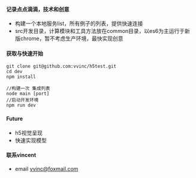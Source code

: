 #### 记录点点滴滴，技术和创意

 * 构建一个本地服务list，所有例子的列表，提供快速连接
 * src开发目录，计算模块和工具方法放在common目录，以es6为主运行于新版chrome，暂不考虑生产环境，最快实现创意

#### 获取与快速开始
```
git clone git@github.com:vvinc/h5test.git
cd dev
npm install

//构建一次 集成列表
node main [port]
//启动开发环境
npm run dev
```

#### Future
* h5视觉呈现
* 快速实现模型

#### 联系vincent
* email <vvinc@foxmail.com>